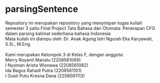 # parsingSentence
Repository ini merupakan repository yang menyimpan tugas kuliah semester 3 yaitu Final Project Tata Bahasa dan Otomata: Penerapan CFG dalam parsing kalimat sederhana bahasa Indonesia
</br>Mata kuliah ini diampu oleh: Dr. Anak Agung Istri Ngurah Eka Karyawati, S.Si., M.Eng.
</br></br>
Kami merupakan Kelompok 3 di Kelas F, dengan anggota:
</br>Merry Royanti Manalu	(2208561069)
</br>I Nyoman Arista Wisnawa	(2208561082)
</br>Ida Bagus Rahadi Putra	(2208561101)
</br>I Gusti Putu Kresna Dana	(2208561113)

